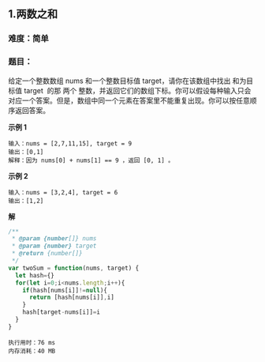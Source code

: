 ## 1.两数之和
### 难度：简单  

### 题目：  
给定一个整数数组 nums 和一个整数目标值 target，请你在该数组中找出 和为目标值 target  的那 两个 整数，并返回它们的数组下标。你可以假设每种输入只会对应一个答案。但是，数组中同一个元素在答案里不能重复出现。你可以按任意顺序返回答案。

**示例 1**

```
输入：nums = [2,7,11,15], target = 9
输出：[0,1]
解释：因为 nums[0] + nums[1] == 9 ，返回 [0, 1] 。
```
**示例 2**

```
输入：nums = [3,2,4], target = 6
输出：[1,2]
```

**解**
```js
/**
 * @param {number[]} nums
 * @param {number} target
 * @return {number[]}
 */
var twoSum = function(nums, target) {
  let hash={}
  for(let i=0;i<nums.length;i++){
    if(hash[nums[i]]!=null){
      return [hash[nums[i]],i]
    }
    hash[target-nums[i]]=i
  }
}
```
```
执行用时：76 ms
内存消耗：40 MB
```